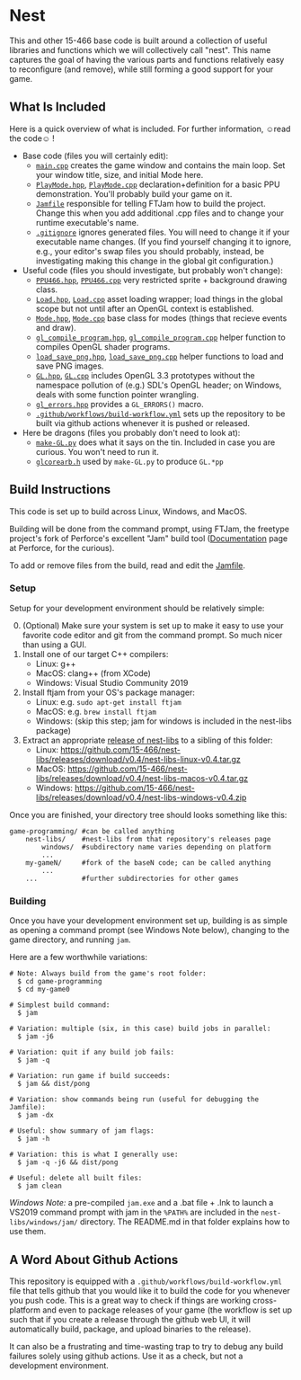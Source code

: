 # Nest

This and other 15-466 base code is built around a collection of useful libraries and functions which we will collectively call "nest".
This name captures the goal of having the various parts and functions relatively easy to reconfigure (and remove), while still forming a good support for your game.

## What Is Included

Here is a quick overview of what is included. For further information, ☺read the code☺ !
- Base code (files you will certainly edit):
	- [`main.cpp`](main.cpp) creates the game window and contains the main loop. Set your window title, size, and initial Mode here.
	- [`PlayMode.hpp`](PlayMode.hpp), [`PlayMode.cpp`](PlayMode.cpp) declaration+definition for a basic PPU demonstration. You'll probably build your game on it.
	- [`Jamfile`](Jamfile) responsible for telling FTJam how to build the project. Change this when you add additional .cpp files and to change your runtime executable's name.
	- [`.gitignore`](.gitignore) ignores generated files. You will need to change it if your executable name changes. (If you find yourself changing it to ignore, e.g., your editor's swap files you should probably, instead, be investigating making this change in the global git configuration.)
- Useful code (files you should investigate, but probably won't change):
	- [`PPU466.hpp`](PPU466.hpp), [`PPU466.cpp`](PPU466.cpp) very restricted sprite + background drawing class.
	- [`Load.hpp`](Load.hpp), [`Load.cpp`](Load.cpp) asset loading wrapper; load things in the global scope but not until after an OpenGL context is established.
	- [`Mode.hpp`](Mode.hpp), [`Mode.cpp`](Mode.cpp) base class for modes (things that recieve events and draw).
	- [`gl_compile_program.hpp`](gl_compile_program.hpp), [`gl_compile_program.cpp`](gl_compile_program.cpp) helper function to compiles OpenGL shader programs.
	- [`load_save_png.hpp`](load_save_png.hpp), [`load_save_png.cpp`](load_save_png.cpp) helper functions to load and save PNG images.
	- [`GL.hpp`](GL.hpp), [`GL.cpp`](GL.cpp) includes OpenGL 3.3 prototypes without the namespace pollution of (e.g.) SDL's OpenGL header; on Windows, deals with some function pointer wrangling.
	- [`gl_errors.hpp`](gl_errors.hpp) provides a `GL_ERRORS()` macro.
	- [`.github/workflows/build-workflow.yml`](.github/workflows/build-workflow.yml) sets up the repository to be built via github actions whenever it is pushed or released.
- Here be dragons (files you probably don't need to look at):
	- [`make-GL.py`](make-GL.py) does what it says on the tin. Included in case you are curious. You won't need to run it.
	- [`glcorearb.h`](glcorearb.h) used by `make-GL.py` to produce `GL.*pp`



## Build Instructions

This code is set up to build across Linux, Windows, and MacOS.

Building will be done from the command prompt, using FTJam, the freetype project's fork of Perforce's excellent "Jam" build tool ([Documentation](https://www.perforce.com/documentation/jam-documentation) page at Perforce, for the curious).

To add or remove files from the build, read and edit the [Jamfile](Jamfile).

### Setup

Setup for your development environment should be relatively simple:

 0. (Optional) Make sure your system is set up to make it easy to use your favorite code editor and git from the command prompt. So much nicer than using a GUI.
 1. Install one of our target C++ compilers:
 	- Linux: g++
	- MacOS: clang++ (from XCode)
	- Windows: Visual Studio Community 2019
 2. Install ftjam from your OS's package manager:
    - Linux: e.g. `sudo apt-get install ftjam`
	- MacOS: e.g. `brew install ftjam`
	- Windows: (skip this step; jam for windows is included in the nest-libs package)
 3. Extract an appropriate [release of nest-libs](https://github.com/15-466/nest-libs/releases) to a sibling of this folder:
    - Linux: https://github.com/15-466/nest-libs/releases/download/v0.4/nest-libs-linux-v0.4.tar.gz
	- MacOS: https://github.com/15-466/nest-libs/releases/download/v0.4/nest-libs-macos-v0.4.tar.gz
	- Windows: https://github.com/15-466/nest-libs/releases/download/v0.4/nest-libs-windows-v0.4.zip

Once you are finished, your directory tree should looks something like this:

```
game-programming/ #can be called anything
	nest-libs/    #nest-libs from that repository's releases page
		windows/  #subdirectory name varies depending on platform
		...
	my-gameN/     #fork of the baseN code; can be called anything
		...
	...           #further subdirectories for other games
```

### Building

Once you have your development environment set up, building is as simple as opening a command prompt (see Windows Note below), changing to the game directory, and running `jam`.

Here are a few worthwhile variations:

```
# Note: Always build from the game's root folder:
  $ cd game-programming
  $ cd my-game0

# Simplest build command:
  $ jam

# Variation: multiple (six, in this case) build jobs in parallel:
  $ jam -j6

# Variation: quit if any build job fails:
  $ jam -q

# Variation: run game if build succeeds:
  $ jam && dist/pong

# Variation: show commands being run (useful for debugging the Jamfile):
  $ jam -dx

# Useful: show summary of jam flags:
  $ jam -h

# Variation: this is what I generally use:
  $ jam -q -j6 && dist/pong

# Useful: delete all built files:
  $ jam clean
```


*Windows Note:* a pre-compiled `jam.exe` and a .bat file + .lnk to launch a VS2019 command prompt with jam in the `%PATH%` are included in the `nest-libs/windows/jam/` directory. The README.md in that folder explains how to use them.


## A Word About Github Actions

This repository is equipped with a `.github/workflows/build-workflow.yml` file that tells github that you would like it to build the code for you whenever you push code.
This is a great way to check if things are working cross-platform and even to package releases of your game (the workflow is set up such that if you create a release through the github web UI, it will automatically build, package, and upload binaries to the release).

It can also be a frustrating and time-wasting trap to try to debug any build failures solely using github actions. Use it as a check, but not a development environment.
